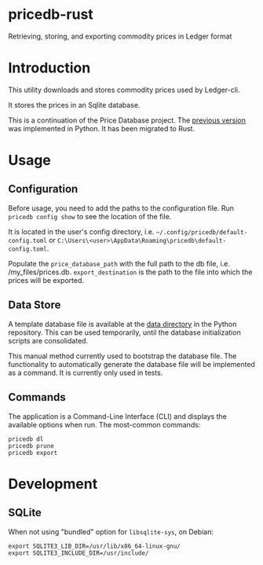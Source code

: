 # pricedb-rust
Retrieving, storing, and exporting commodity prices in Ledger format

# Introduction

This utility downloads and stores commodity prices used by Ledger-cli.

It stores the prices in an Sqlite database.

This is a continuation of the Price Database project. The [previous version](https://gitlab.com/alensiljak/price-database) was implemented in Python. It has been migrated to Rust.

# Usage

## Configuration

Before usage, you need to add the paths to the configuration file. Run `pricedb config show` to see the location of the file.

It is located in the user's config directory, i.e. `~/.config/pricedb/default-config.toml` or `C:\Users\<user>\AppData\Roaming\pricedb\default-config.toml`.

Populate the `price_database_path` with the full path to the db file, i.e. /my_files/prices.db.
`export_destination` is the path to the file into which the prices will be exported.

## Data Store

A template database file is available at the [data directory](https://gitlab.com/alensiljak/price-database/-/tree/master/data) in the Python repository. This can be used temporarily, until the database initialization scripts are consolidated.

This manual method currently used to bootstrap the database file. The functionality to automatically generate the database file will be implemented as a command. It is currently only used in tests.

## Commands

The application is a Command-Line Interface (CLI) and displays the available options when run.
The most-common commands:

```shell
pricedb dl
pricedb prune
pricedb export
```

# Development

## SQLite

When not using "bundled" option for `libsqlite-sys`, on Debian:
```shell
export SQLITE3_LIB_DIR=/usr/lib/x86_64-linux-gnu/
export SQLITE3_INCLUDE_DIR=/usr/include/
```
